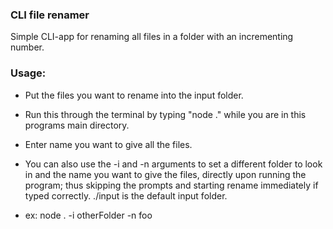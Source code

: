 ### CLI file renamer

Simple CLI-app for renaming all files in a folder with an incrementing number.

### Usage:

- Put the files you want to rename into the input folder.

- Run this through the terminal by typing "node ." while you are in this programs main directory.
- Enter name you want to give all the files.

- You can also use the -i and -n arguments to set a different folder to look in and the name you want to give the files, directly upon running the program; thus skipping the prompts and starting rename immediately if typed correctly. ./input is the default input folder.
- ex: node . -i otherFolder -n foo
